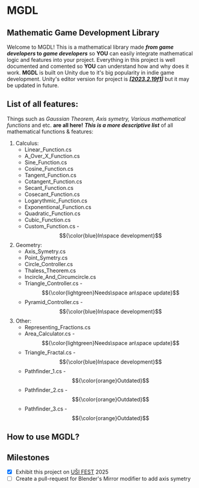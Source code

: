 # MGDL
## Mathematic Game Development Library

Welcome to MGDL! 
This is a mathematical library made **_from game developers_ to _game developers_** so **YOU** can easily integrate mathematical logic and features into your project. Everything in this project is well documented and comented so **YOU** can understand how and why does it work. **MGDL** is built on Unity due to it's big popularity in indie game development. Unity's editor version for project is **_[[2023.2.19f1](https://unity.com/releases/editor/archive)]_** but it may be updated in future.
<!-- Link to useful info page -->

## List of all features:
Things such as _Gaussian Theorem, Axis symetry, Various mathematical functions_ and etc. **are all here!** **_This is a more descriptive list_** of all mathematical functions & features: 
1. Calculus:
   - Linear_Function.cs
   - A_Over_X_Function.cs
   - Sine_Function.cs
   - Cosine_Function.cs
   - Tangent_Function.cs
   - Cotangent_Function.cs
   - Secant_Function.cs
   - Cosecant_Function.cs
   - Logarythmic_Function.cs
   - Exponentional_Function.cs
   - Quadratic_Function.cs
   - Cubic_Function.cs
   - Custom_Function.cs - $${\color{blue}In\space development}$$
2. Geometry:
   - Axis_Symetry.cs
   - Point_Symetry.cs
   - Circle_Controller.cs
   - Thaless_Theorem.cs
   - Incircle_And_Circumcircle.cs
   - Triangle_Controller.cs - $${\color{lightgreen}Needs\space an\space update}$$
   - Pyramid_Controller.cs - $${\color{blue}In\space development}$$
3. Other:
   - Representing_Fractions.cs
   - Area_Calculator.cs - $${\color{lightgreen}Needs\space an\space update}$$
   - Triangle_Fractal.cs - $${\color{blue}In\space development}$$
   - Pathfinder_1.cs - $${\color{orange}Outdated}$$
   - Pathfinder_2.cs - $${\color{orange}Outdated}$$
   - Pathfinder_3.cs - $${\color{orange}Outdated}$$

## How to use MGDL?
## Milestones
- [x] Exhibit this project on [UŠI FEST](https://www.usifest.cz/) 2025
- [ ] Create a pull-request for Blender's Mirror modifier to add axis symetry
